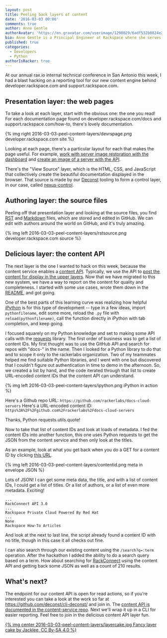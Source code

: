 ```yaml
---
layout: post
title: Peeling back layers of content
date: '2016-03-03 00:00'
comments: true
author: Anne Gentle
authorAvatar: 'https://en.gravatar.com/userimage/1298029/6adf532b0824e2fe4cd8feab84f6b98e.jpg'
bio: Anne Gentle is a Principal Engineer at Rackspace where she serves on the OpenStack Technical Committee and advocates for cloud users.
published: true
categories:
  - Developers
  - Python
authorIsRacker: true
---
```


At our annual rax.io internal technical conference in San Antonio this week, I had a blast hacking on a reporting tool for our new content engine behind developer.rackspace.com and support.rackspace.com.

<!-- more -->

## Presentation layer: the web pages

To take a look at each layer, start with the obvious one: the one you read! For each documentation page found on developer.rackspace.com/docs and support.rackspace.com/how-to, there's lovely documentation. 

{% img right 2016-03-03-peel-content-layers/devrspage.png developer.rackspace.com site %}

Looking at each page, there's a particular layout for each that makes the page useful. For example, [work with server image restoration with the dashboard](
https://support.rackspace.com/how-to/create-an-image-of-a-server-and-restore-a-server-from-a-saved-image/)
and [create an image of a server with the API](
https://developer.rackspace.com/docs/cloud-servers/v2/developer-guide/#create-image-of-specified-server).

There's the "View Source" layer, which is the HTML, CSS, and JavaScript that collectively create the beautiful documentation displayed in the browser. That source is made by our [Deconst](https://github.com/deconst/) tooling to form a control layer, in our case, called [nexus-control](https://github.com/rackerlabs/nexus-control).

## Authoring layer: the source files

Peeling off that presentation layer and looking at the source files, you find [RST](https://raw.githubusercontent.com/rackerlabs/docs-cloud-servers/master/api-docs/api-operations/methods/post-create-image-of-specified-server-servers-server-id-actions.rst) and [Markdown](https://raw.githubusercontent.com/rackerlabs/rackspace-how-to/master/content/cloud-servers/create-an-image-of-a-server-and-restore-a-server-from-a-saved-image.md) files, which are stored and edited in GitHub. We can edit with authors around the world on GitHub, and it's truly amazing.

{% img left 2016-03-03-peel-content-layers/rstsource.png developer.rackspace.com source %}

## Delicious layer: the content API

The next layer is the one I wanted to hack on this week, because the content service enables a [content API](https://github.com/deconst/content-service#api). Typically, we use the API to [post the content for display in the upper layers](https://deconst.horse/developing/architecture/#lifecycle-of-an-http-request). Now that we have migrated to this new system, we have a way to report on the content for quality and completeness. I started with some use cases, wrote them down in the [README](https://github.com/deconst/cli-deconst/blob/master/README.md), and got going.

One of the best parts of this learning curve was realizing how helpful [iPython](http://ipython.org/install.html) is for this type of development -- type in a few ideas, import `pythonfilename`, edit some more, reload the `.py` file with `reload(pythonfilename)`, call the function directly in iPython with tab completion, and keep going.

I focused squarely on my Python knowledge and set to making some API calls with the [requests](http://docs.python-requests.org/) library. The first order of business was to get a list of content IDs. My first thought was to use the GitHub API and search for repos with "docs-" in the name. Then I looked for a Python library to do that and to scope it only to the rackerlabs organization. Two of my teammates helped me find suitable Python libraries, and I went with one but discovered that I couldn't figure out authentication in time to demo in the afternoon. So, we created a list by hand, and the code iterated through that list to create URL-encoded content IDs that the content API can understand. 

{% img left 2016-03-03-peel-content-layers/ipython.png iPython in action %}

Here's a Github repo URL:
`https://github.com/rackerlabs/docs-cloud-servers`
Here's a URL-encoded content ID:
`https%3A%2F%2Fgithub.com%2Frackerlabs%2Fdocs-cloud-servers`

Thanks, Python requests.utils.quote!

Now to take that list of content IDs and look at loads of metadata. I fed the content IDs into another function, this one uses Python requests to get the JSON from the content service and then only look at the titles.

As an example, look at what you get back when you do a GET for a content ID by clicking [this URL](https://developer.rackspace.com:9000/content/https%3A%2F%2Fgithub.com%2Frackerlabs%2Fdocs-cloud-big-data).

{% img left 2016-03-03-peel-content-layers/contentid.png meta in envelope JSON %}

Lots of JSON! I can get some meta data, the title, and with a list of content IDs, I could get a list of titles. Or a list of authors, or a list of even more metadata. Exciting!

```
...
RackConnect API 3.0
...
Rackspace Private Cloud Powered By Red Hat
...
None
Rackspace How-To Articles
```

And look at the next to last line, the script already found a content ID with no title, though in this case it all checks out fine.

I can also search through our existing content using the `/search?q=:term` operation. After the hackathon I added the ability to do a search query based on a term. How about searching for [RackConnect](https://developer.rackspace.com:9000/search?q=rackconnect) using the content API and getting back some JSON as well as a count of 210 results.

## What's next?

The endpoint for our content API is open for read actions, so if you're interested you can take a look at the work so far at https://github.com/deconst/cli-deconst/ and join in. The [content API is documented in the content-service repo](https://github.com/deconst/content-service#api). Next we'll wrap it up in a CLI for easier reporting. Feel free to join in the delicious content API layer fun.

<a href="https://commons.wikimedia.org/w/index.php?curid=37028602">
{% img center 2016-03-03-peel-content-layers/layercake.jpg Fancy layer cake by Jacklee, CC By-SA 4.0 %}
</a>
